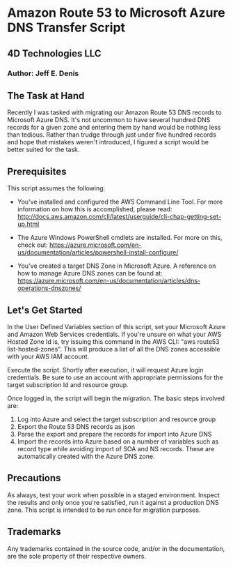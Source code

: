 # Amazon Route 53 to Microsoft Azure DNS Transfer Script
## 4D Technologies LLC
### Author: Jeff E. Denis

## The Task at Hand
Recently I was tasked with migrating our Amazon Route 53 DNS records to Microsoft Azure DNS. It's not uncommon to have several hundred DNS records for a given zone and entering them by hand would be nothing less than tedious. Rather than trudge through just under five hundred records and hope that mistakes weren't introduced, I figured a script would be better suited for the task.

## Prerequisites
This script assumes the following:
 
 - You've installed and configured the AWS Command Line Tool. For more information on how this is accomplished, please read: http://docs.aws.amazon.com/cli/latest/userguide/cli-chap-getting-set-up.html
 
 - The Azure Windows PowerShell cmdlets are installed. For more on this, check out: https://azure.microsoft.com/en-us/documentation/articles/powershell-install-configure/

 - You've created a target DNS Zone in Microsoft Azure. A reference on how to manage Azure DNS zones can be found at: https://azure.microsoft.com/en-us/documentation/articles/dns-operations-dnszones/
 
## Let's Get Started
In the User Defined Variables section of this script, set your Microsoft Azure and Amazon Web Services credentials. If you're unsure on what your AWS Hosted Zone Id is, try issuing this command in the AWS CLI: "aws route53 list-hosted-zones". This will produce a list of all the DNS zones accessible with your AWS IAM account.

Execute the script. Shortly after execution, it will request Azure login credentials. Be sure to use an account with appropriate permissions for the target subscription Id and resource group.

Once logged in, the script will begin the migration. The basic steps involved are:

 1. Log into Azure and select the target subscription and resource group
 2. Export the Route 53 DNS records as json
 3. Parse the export and prepare the records for import into Azure DNS
 4. Import the records into Azure based on a number of variables such as record type while avoiding import of SOA and NS records. These are automatically created with the Azure DNS zone.
 
## Precautions
As always, test your work when possible in a staged environment. Inspect the results and only once you're satisfied, run it against a production DNS zone. This script is intended to be run once for migration purposes.

## Trademarks
Any trademarks contained in the source code, and/or in the documentation, are the sole property of their respective owners.